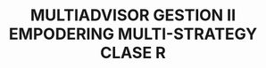 ---
layout: fund
title: MULTIADVISOR GESTION II EMPODERING MULTI-STRATEGY CLASE R
isin: ES0164691059
---